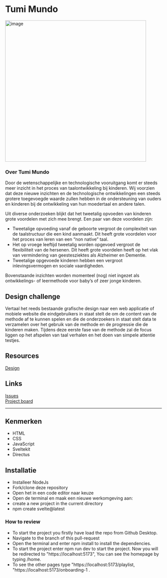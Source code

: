 # Tumi Mundo

<img width="453" alt="image" src="https://github.com/fdnd-agency/tumi-mundo/assets/61702002/6c04d95e-f4ea-480d-9e86-cbf9148e8e15">

### Over Tumi Mundo

Door de wetenschappelijke en technologische vooruitgang komt er steeds meer inzicht in het proces van taalontwikkeling bij kinderen. Wij voorzien dat deze nieuwe inzichten en de technologische ontwikkelingen een steeds grotere toegevoegde waarde zullen hebben in de ondersteuning van ouders en kinderen bij de ontwikkeling van hun moedertaal en andere talen.

Uit diverse onderzoeken blijkt dat het tweetalig opvoeden van kinderen grote voordelen met zich mee brengt. Een paar van deze voordelen zijn:

* Tweetalige opvoeding vanaf de geboorte vergroot de complexiteit van de taalstructuur die een kind aanmaakt. Dit heeft grote voordelen voor het proces van leren van een “non native” taal.
* Het op vroege leeftijd tweetalig worden opgevoed vergroot de flexibiliteit van de hersenen. Dit heeft grote voordelen heeft op het vlak van vermindering van geestesziektes als Alzheimer en Dementie.
* Tweetalige opgevoede kinderen hebben een vergroot inlevingsvermogen en sociale vaardigheden.

Bovenstaande inzichten worden momenteel (nog) niet ingezet als ontwikkelings- of leermethode voor baby’s of zeer jonge kinderen.


## Design challenge

Vertaal het reeds bestaande grafische design naar een web applicatie of mobiele website die eindgebruikers in staat stelt de om de content van de methode af te kunnen spelen en die de onderzoekers in staat stelt data te verzamelen over het gebruik van de methode en de progressie die de kinderen maken. Tijdens deze eerste fase van de methode zal de focus liggen op het afspelen van taal verhalen en het doen van simpele attentie testjes.

## Resources

[Design](https://www.figma.com/file/RDlD4etdXBvcOW9AAqueBz/TuMiMundo_FDND_Prototype?type=design&node-id=0%3A1&mode=design&t=3z8nbpTxTLvGHUIm-1)  


## Links
[Issues](https://github.com/fdnd-agency/tumi-mundo/issues)  
[Project board](https://github.com/orgs/fdnd-agency/projects/43)  
***

## Kenmerken

* HTML
* CSS
* JavaScript
* Sveltekit
* Directus
<!-- Bij Kenmerken staat welke technieken zijn gebruikt en hoe. Wat is de HTML structuur? Wat zijn de belangrijkste dingen in CSS? Wat is er met Javascript gedaan en hoe? Misschien heb je een framwork of library gebruikt? -->

## Installatie
* Installeer NodeJs
* Fork/clone deze repository
* Open het in een code editor naar keuze
* Open de terminal en maak een nieuwe werkomgeving aan:  
* create a new project in the current directory
* npm create svelte@latest

### How to review
* To start the project you firstly have load the repo from Github Desktop.
* Navigate to the branch of this pull-request
* Open the terminal and enter npm install to install the dependencies.
* To start the project enter npm run dev to start the project. Now you will be redirected to "https://localhost:5173", You can see the homepage by typing /home. 
* To see the other pages type "https://localhost:5173/playlist, "https://localhost:5173/onboarding-1 .
